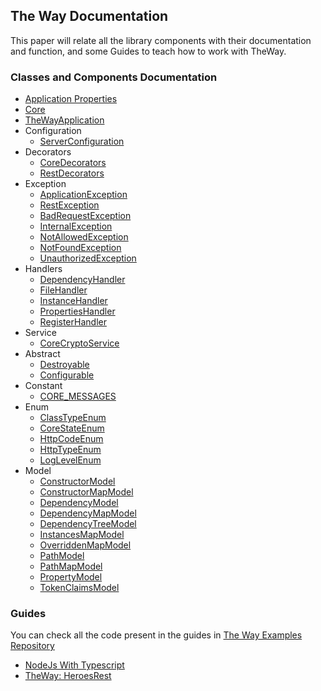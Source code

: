 ## The Way Documentation

This paper will relate all the library components with their documentation and function, and some Guides to teach how to work with TheWay.

### Classes and Components Documentation

 - [Application Properties](the-way/core/application-properties.md)
 - [Core](the-way/core/core.md)
 - [TheWayApplication](the-way/core/the-way-application.md)
 - Configuration
    - [ServerConfiguration](the-way/core/configuration/server-configuration.md)
 - Decorators
    - [CoreDecorators](the-way/core/decorator/core-decorators.md)
    - [RestDecorators](the-way/core/decorator/rest-decorators.md)
 - Exception
    - [ApplicationException](the-way/core/exception/application-exception.md)
    - [RestException](the-way/core/exception/rest-exception.md)
    - [BadRequestException](the-way/core/exception/bad-request-exception.md)
    - [InternalException](the-way/core/exception/internal-exception.md)
    - [NotAllowedException](the-way/core/exception/not-allowed-exception.md)
    - [NotFoundException](the-way/core/exception/not-found-exception.md)
    - [UnauthorizedException](the-way/core/exception/unauthorized.exception.md)
 - Handlers
    - [DependencyHandler](the-way/core/handler/dependency-handler.md)
    - [FileHandler](the-way/core/handler/file-handler.md)
    - [InstanceHandler](the-way/core/handler/instance-handler.md)
    - [PropertiesHandler](the-way/core/handler/properties-handler.md)
    - [RegisterHandler](the-way/core/handler/register-handler.md)
 - Service
    - [CoreCryptoService](the-way/core/service/core-crypto-service-doc.md)
 - Abstract
    - [Destroyable](the-way/core/shared/abstract/destroyable.md)
    - [Configurable](the-way/core/shared/abstract/configurable.md)
 - Constant
    - [CORE_MESSAGES](the-way/core/shared/constant/core-messages-constant.md)
 - Enum
    - [ClassTypeEnum](the-way/core/shared/enum/class-type-enum.md)
    - [CoreStateEnum](the-way/core/shared/enum/core-state-enum.md)
    - [HttpCodeEnum](the-way/core/shared/enum/http-code-enum.md)
    - [HttpTypeEnum](the-way/core/shared/enum/http-type-enum.md)
    - [LogLevelEnum](the-way/core/shared/enum/log-level-enum.md)
 - Model
    - [ConstructorModel](the-way/core/shared/model/constructor-model.md)
    - [ConstructorMapModel](the-way/core/shared/model/constructor-map-model.md)
    - [DependencyModel](the-way/core/shared/model/dependency-model.md)
    - [DependencyMapModel](the-way/core/shared/model/dependency-map-model.md)
    - [DependencyTreeModel](the-way/core/shared/model/dependency-tree-model.md)
    - [InstancesMapModel](the-way/core/shared/model/instances-map-model.md)
    - [OverriddenMapModel](the-way/core/shared/model/overridden-map-model.md)
    - [PathModel](the-way/core/shared/model/path-model.md)
    - [PathMapModel](the-way/core/shared/model/path-map-model.md)
    - [PropertyModel](the-way/core/shared/model/property-model.md)
    - [TokenClaimsModel](the-way/core/shared/model/token-claims-model.md)

### Guides

You can check all the code present in the guides in [The Way Examples Repository](https://github.com/umberware/the-way-examples)

 - [NodeJs With Typescript](guides/node-typescript-guide.md)
 - [TheWay: HeroesRest](guides/the-way-heroes-rest.md)